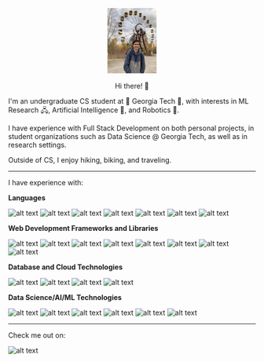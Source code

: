 <div id="header" align="center">
  <img src="https://github.com/Sebiancoder/Sebiancoder/blob/main/IMG_8423%20(1).jpg" width="100" border-radius="50"/>
  <p>Hi there! 👋</p>
</div>

I'm an undergraduate CS student at 🐝 Georgia Tech 🐝, with interests in ML Research 🖧, Artificial Intelligence 🧠, and Robotics 🤖. 

I have experience with Full Stack Development on both personal projects, in student organizations such as Data Science @ Georgia Tech, as well as in research settings.

Outside of CS, I enjoy hiking, biking, and traveling.

---
I have experience with:

**Languages**

![alt text](https://img.shields.io/badge/Python-FFD43B?style=for-the-badge&logo=python&logoColor=blue)
![alt text](https://img.shields.io/badge/JavaScript-323330?style=for-the-badge&logo=javascript&logoColor=F7DF1E)
![alt text](https://img.shields.io/badge/TypeScript-007ACC?style=for-the-badge&logo=typescript&logoColor=white)
![alt text](https://img.shields.io/badge/C-00599C?style=for-the-badge&logo=c&logoColor=white)
![alt text](https://img.shields.io/badge/PHP-777BB4?style=for-the-badge&logo=php&logoColor=white)
![alt text](https://img.shields.io/badge/HTML5-E34F26?style=for-the-badge&logo=html5&logoColor=white)
![alt text](https://img.shields.io/badge/CSS3-1572B6?style=for-the-badge&logo=css3&logoColor=white)

**Web Development Frameworks and Libraries**

![alt text](https://img.shields.io/badge/React-20232A?style=for-the-badge&logo=react&logoColor=61DAFB)
![alt text](https://img.shields.io/badge/next%20js-000000?style=for-the-badge&logo=nextdotjs&logoColor=white)
![alt text](https://img.shields.io/badge/Bootstrap-563D7C?style=for-the-badge&logo=bootstrap&logoColor=white) 
![alt text](https://img.shields.io/badge/jQuery-0769AD?style=for-the-badge&logo=jquery&logoColor=white)
![alt text](https://img.shields.io/badge/Leaflet-199900?style=for-the-badge&logo=Leaflet&logoColor=white)
![alt text](https://img.shields.io/badge/OpenStreetMap-7EBC6F?style=for-the-badge&logo=OpenStreetMap&logoColor=white)
![alt text](https://img.shields.io/badge/Flask-000000?style=for-the-badge&logo=flask&logoColor=white)
![alt text](https://img.shields.io/badge/Node%20js-339933?style=for-the-badge&logo=nodedotjs&logoColor=white)

**Database and Cloud Technologies**

![alt text](https://img.shields.io/badge/Amazon_AWS-FF9900?style=for-the-badge&logo=amazonaws&logoColor=white)
![alt text](https://img.shields.io/badge/Amazon%20DynamoDB-4053D6?style=for-the-badge&logo=Amazon%20DynamoDB&logoColor=white)
![alt text](https://img.shields.io/badge/firebase-ffca28?style=for-the-badge&logo=firebase&logoColor=black)
![alt text](https://img.shields.io/badge/MySQL-005C84?style=for-the-badge&logo=mysql&logoColor=white)

**Data Science/AI/ML Technologies**

![alt text](https://img.shields.io/badge/Numpy-777BB4?style=for-the-badge&logo=numpy&logoColor=white)
![alt text](https://img.shields.io/badge/Pandas-2C2D72?style=for-the-badge&logo=pandas&logoColor=white)
![alt text](https://img.shields.io/badge/PyTorch-EE4C2C?style=for-the-badge&logo=pytorch&logoColor=white)
![alt text](https://img.shields.io/badge/TensorFlow-FF6F00?style=for-the-badge&logo=tensorflow&logoColor=white)
![alt text](https://img.shields.io/badge/scikit_learn-F7931E?style=for-the-badge&logo=scikit-learn&logoColor=white)
![alt text](https://img.shields.io/badge/Weights_&_Biases-FFBE00?style=for-the-badge&logo=WeightsAndBiases&logoColor=white)

---
Check me out on:

![alt text](https://img.shields.io/badge/LinkedIn-0077B5?style=for-the-badge&logo=linkedin&logoColor=white)


